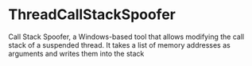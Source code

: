 # ThreadCallStackSpoofer
Call Stack Spoofer, a Windows-based tool that allows modifying the call stack of a suspended thread. It takes a list of memory addresses as arguments and writes them into the stack
